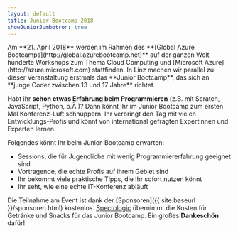 ```yaml
---
layout: default
title: Junior Bootcamp 2018
showJuniorJumbotron: true
---
```


<div class="row">
<div class="col-sm" markdown="1">
Am **21. April 2018** werden im Rahmen des **[Global Azure Bootcamps](http://global.azurebootcamp.net)** auf der ganzen Welt hunderte Workshops zum Thema Cloud Computing und [Microsoft Azure](http://azure.microsoft.com) stattfinden. In Linz machen wir parallel zu dieser Veranstaltung erstmals das **Junior Bootcamp**, das sich an **junge Coder zwischen 13 und 17 Jahre** richtet.

Habt ihr **schon etwas Erfahrung beim Programmieren** (z.B. mit Scratch, JavaScript, Python, o.Ä.)? Dann könnt Ihr im Junior Bootcamp zum ersten Mal Konferenz-Luft schnuppern. Ihr verbringt den Tag mit vielen Entwicklungs-Profis und könnt von international gefragten Expertinnen und Experten lernen.
</div>

<div class="col-sm" markdown="1">
Folgendes könnt Ihr beim Junior-Bootcamp erwarten:

* Sessions, die für Jugendliche mit wenig Programmiererfahrung geeignet sind
* Vortragende, die echte Profis auf ihrem Gebiet sind
* Ihr bekommt viele praktische Tipps, die Ihr sofort nutzen könnt
* Ihr seht, wie eine echte IT-Konferenz abläuft

Die Teilnahme am Event ist dank der [Sponsoren]({{ site.baseurl }}/sponsoren.html) kostenlos. [Spectologic](http://www.spectologic.com/) übernimmt die Kosten für Getränke und Snacks für das Junior Bootcamp. Ein großes **Dankeschön** dafür!
</div>
</div>